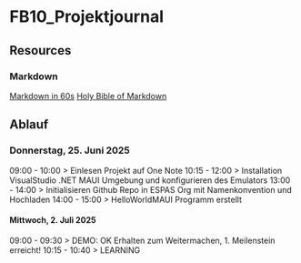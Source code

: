 # FB10_Projektjournal

## Resources
### Markdown
[Markdown in 60s](https://www.youtube.com/shorts/4z0l5Kl2Q6E)
[Holy Bible of Markdown](https://www.youtube.com/watch?v=_PPWWRV6gbA)

## Ablauf 
### Donnerstag, 25. Juni 2025 
09:00 - 10:00 > Einlesen Projekt auf One Note
10:15 - 12:00 > Installation VisualStudio .NET MAUI Umgebung und konfigurieren des Emulators
13:00 - 14:00 > Initialisieren Github Repo in ESPAS Org mit Namenkonvention und Hochladen
14:00 - 15:00 > HelloWorldMAUI Programm erstellt

#### Mittwoch, 2. Juli 2025
09:00 - 09:30 > DEMO: OK Erhalten zum Weitermachen, 1. Meilenstein erreicht!
10:15 - 10:40  > LEARNING 
